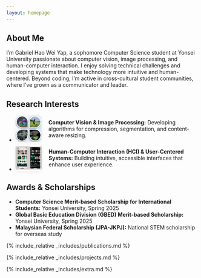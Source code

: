 ```yaml
---
layout: homepage
---
```


## About Me

I’m Gabriel Hao Wei Yap, a sophomore Computer Science student at Yonsei University passionate about computer vision, image processing, and human-computer interaction. I enjoy solving technical challenges and developing systems that make technology more intuitive and human-centered. Beyond coding, I’m active in cross-cultural student communities, where I’ve grown as a communicator and leader.

## Research Interests

- <div style="display: flex; align-items: center; gap: 18px; margin-bottom: 0.5em;">
		<img src="./assets/img/computer vision.png" alt="Computer Vision" style="width: 70px; height: 70px; object-fit: contain; border-radius: 10px; box-shadow: 0 2px 8px rgba(0,0,0,0.07);">
		<span><b>Computer Vision & Image Processing:</b> Developing algorithms for compression, segmentation, and content-aware resizing.</span>
	</div>
- <div style="display: flex; align-items: center; gap: 18px; margin-bottom: 0.5em;">
		<img src="./assets/img/figma music screen.png" alt="HCI & User-Centered Systems" style="width: 70px; height: 70px; object-fit: contain; border-radius: 10px; box-shadow: 0 2px 8px rgba(0,0,0,0.07);">
		<span><b>Human-Computer Interaction (HCI) & User-Centered Systems:</b> Building intuitive, accessible interfaces that enhance user experience.</span>
	</div>

## Awards & Scholarships

- **Computer Science Merit-based Scholarship for International Students:** Yonsei University, Spring 2025
- **Global Basic Education Division (GBED) Merit-based Scholarship:** Yonsei University, Spring 2025
- **Malaysian Federal Scholarship (JPA-JKPJ):** National STEM scholarship for overseas study

{% include_relative _includes/publications.md %}

{% include_relative _includes/projects.md %}

{% include_relative _includes/extra.md %}



